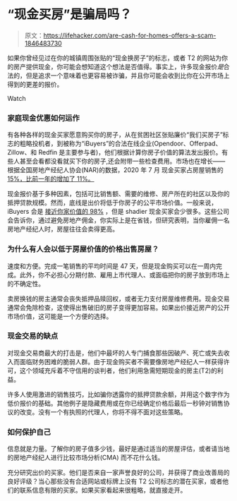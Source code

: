 # “现金买房”是骗局吗？

> 原文：<https://lifehacker.com/are-cash-for-homes-offers-a-scam-1846483730>

如果你曾经见过在你的城镇周围张贴的“现金换房子”的标志，或者 T2 的网站为你的房产提供现金，你可能会想知道这个想法是否值得。事实上，许多现金报价*是*合法的，但是追求一个意味着也更容易被诈骗，并且你可能会收到比你在公开市场上得到的更差的报价。

Watch

### **家庭现金优惠如何运作**

有各种各样的现金买家愿意购买你的房子，从在贫困社区张贴廉价“我们买房子”标志的粗略投机者，到被称为“iBuyers”的合法在线企业(Opendoor、Offerpad、Zillow、和 Redfin 是主要参与者)，他们根据计算你房子价值的算法发出报价。有些人甚至会看都没看就买下你的房子,还会附带一些检查费用。市场也在增长——根据全国房地产经纪人协会(NAR)的数据，2020 年 7 月 现金买家占房屋销售的 [15%，比前一年的增加了 11%。](https://www.nar.realtor/newsroom/existing-home-sales-continue-record-pace-soar-24-7-in-july) 

现金报价基于多种因素，包括可比销售额、需要的维修、房产所在的社区以及你的抵押贷款规模。然而，底线是出价将低于你房子的公平市场价值。一般来说，iBuyers 会是 [接近你家价值的 98%](https://magazine.realtor/technology/feature/article/2019/05/you-can-t-afford-to-ignore-ibuyers) ，但是 shadier 现金买家会少很多。这些公司会告诉你，通过避免房地产佣金，你实际上是在省钱，但研究表明，当你雇佣一名房地产经纪人时，房屋往往会卖得更高。

### 为什么有人会以低于房屋价值的价格出售房屋？

速度和方便。完成一笔销售的平均时间是 47 天，但是现金购买可以在一周内完成。此外，你不必担心分期付款、雇用上市代理人、或面临把你的房子放到市场上的不确定性。

卖房换钱的房主通常会丧失抵押品赎回权，或者无力支付房屋维修费用。现金交易通常会免除检查，这使得出售破旧的房子变得更加容易。如果出价接近房产的公开市场价值，这可能是一个方便的选择。

### **现金交易的缺点**

对现金交易商最大的打击是，他们中最坏的人专门捕食那些因破产、死亡或失去收入而面临财务困难的脆弱人群。由于现金购买者不需要像房地产经纪人一样获得许可，这个领域充斥着不守信用的谈判者，他们利用急需短期现金的房主(T2)的利益。

许多人使用激进的销售技巧，比如骗你透露你的抵押贷款余额，并用这个数字作为低价报价的基础。其他例子是隐藏费用或在你已经确定价格后最后一秒钟对销售协议的改变。没有一个有执照的代理人，你将不得不面对这些策略。

### 如何保护自己

信息就是力量。了解你的房子值多少钱，最好是通过适当的房屋评估，或者请当地的房地产经纪人进行比较市场分析(CMA) 而不花什么钱。

充分研究出价的买家。他们是否来自一家声誉良好的公司，并获得了商业改善局的良好评级？当心那些没有合适网站或标牌上没有 T2 公司标志的潜在买家，或者他们的联系信息有限的买家。如果买家看起来很粗略，就直接走开。